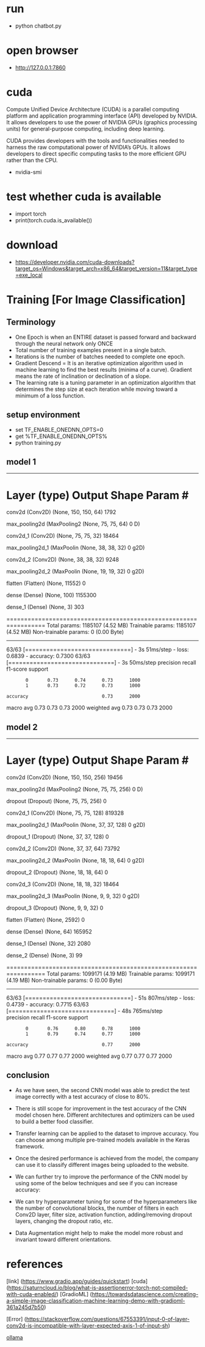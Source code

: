 # run
- python chatbot.py

# open browser
- http://127.0.0.1:7860

# cuda
Compute Unified Device Architecture (CUDA) is a parallel computing platform and application programming interface (API) developed by NVIDIA. It allows developers to use the power of NVIDIA GPUs (graphics processing units) for general-purpose computing, including deep learning.

CUDA provides developers with the tools and functionalities needed to harness the raw computational power of NVIDIA’s GPUs. It allows developers to direct specific computing tasks to the more efficient GPU rather than the CPU. 

- nvidia-smi

# test whether cuda is available
- import  torch
- print(torch.cuda.is_available())

# download
- https://developer.nvidia.com/cuda-downloads?target_os=Windows&target_arch=x86_64&target_version=11&target_type=exe_local


# Training [For Image Classification]

## Terminology

- One Epoch is when an ENTIRE dataset is passed forward and backward through the neural network only ONCE
- Total number of training examples present in a single batch.
- Iterations is the number of batches needed to complete one epoch.
- Gradient Descend = It is an iterative optimization algorithm used in machine learning to find the best results (minima of a curve). Gradient means the rate of inclination or declination of a slope.
- The learning rate is a tuning parameter in an optimization algorithm that determines the step size at each iteration while moving toward a minimum of a loss function.

## setup environment
- set TF_ENABLE_ONEDNN_OPTS=0
- get %TF_ENABLE_ONEDNN_OPTS%
- python training.py

## model 1

_________________________________________________________________
 Layer (type)                Output Shape              Param #
=================================================================
 conv2d (Conv2D)             (None, 150, 150, 64)      1792

 max_pooling2d (MaxPooling2  (None, 75, 75, 64)        0
 D)

 conv2d_1 (Conv2D)           (None, 75, 75, 32)        18464

 max_pooling2d_1 (MaxPoolin  (None, 38, 38, 32)        0
 g2D)

 conv2d_2 (Conv2D)           (None, 38, 38, 32)        9248

 max_pooling2d_2 (MaxPoolin  (None, 19, 19, 32)        0
 g2D)

 flatten (Flatten)           (None, 11552)             0

 dense (Dense)               (None, 100)               1155300

 dense_1 (Dense)             (None, 3)                 303

=================================================================
Total params: 1185107 (4.52 MB)
Trainable params: 1185107 (4.52 MB)
Non-trainable params: 0 (0.00 Byte)
_________________________________________________________________
63/63 [==============================] - 3s 51ms/step - loss: 0.6839 - accuracy: 0.7300
63/63 [==============================] - 3s 50ms/step
              precision    recall  f1-score   support

           0       0.73      0.74      0.73      1000
           1       0.73      0.72      0.73      1000

    accuracy                           0.73      2000
   macro avg       0.73      0.73      0.73      2000
weighted avg       0.73      0.73      0.73      2000

## model 2

_________________________________________________________________
 Layer (type)                Output Shape              Param #
=================================================================
 conv2d (Conv2D)             (None, 150, 150, 256)     19456

 max_pooling2d (MaxPooling2  (None, 75, 75, 256)       0
 D)

 dropout (Dropout)           (None, 75, 75, 256)       0

 conv2d_1 (Conv2D)           (None, 75, 75, 128)       819328

 max_pooling2d_1 (MaxPoolin  (None, 37, 37, 128)       0
 g2D)

 dropout_1 (Dropout)         (None, 37, 37, 128)       0

 conv2d_2 (Conv2D)           (None, 37, 37, 64)        73792

 max_pooling2d_2 (MaxPoolin  (None, 18, 18, 64)        0
 g2D)

 dropout_2 (Dropout)         (None, 18, 18, 64)        0

 conv2d_3 (Conv2D)           (None, 18, 18, 32)        18464

 max_pooling2d_3 (MaxPoolin  (None, 9, 9, 32)          0
 g2D)

 dropout_3 (Dropout)         (None, 9, 9, 32)          0

 flatten (Flatten)           (None, 2592)              0

 dense (Dense)               (None, 64)                165952

 dense_1 (Dense)             (None, 32)                2080

 dense_2 (Dense)             (None, 3)                 99

=================================================================
Total params: 1099171 (4.19 MB)
Trainable params: 1099171 (4.19 MB)
Non-trainable params: 0 (0.00 Byte)
_________________________________________________________________       
63/63 [==============================] - 51s 807ms/step - loss: 0.4739 - accuracy: 0.7715
63/63 [==============================] - 48s 765ms/step       
              precision    recall  f1-score   support

           0       0.76      0.80      0.78      1000
           1       0.79      0.74      0.77      1000

    accuracy                           0.77      2000
   macro avg       0.77      0.77      0.77      2000
weighted avg       0.77      0.77      0.77      2000


## conclusion
- As we have seen, the second CNN model was able to predict the test image correctly with a test accuracy of close to 80%.

- There is still scope for improvement in the test accuracy of the CNN model chosen here. Different architectures and optimizers can be used to build a better food classifier.

- Transfer learning can be applied to the dataset to improve accuracy. You can choose among multiple pre-trained models available in the Keras framework.

- Once the desired performance is achieved from the model, the company can use it to classify different images being uploaded to the website.

- We can further try to improve the performance of the CNN model by using some of the below techniques and see if you can increase accuracy:

- We can try hyperparameter tuning for some of the hyperparameters like the number of convolutional blocks, the number of filters in each Conv2D layer, filter size, activation function, adding/removing dropout layers, changing the dropout ratio, etc.

- Data Augmentation might help to make the model more robust and invariant toward different orientations.

# references

[link] (https://www.gradio.app/guides/quickstart)
[cuda] (https://saturncloud.io/blog/what-is-assertionerror-torch-not-compiled-with-cuda-enabled/)
[GradioML] (https://towardsdatascience.com/creating-a-simple-image-classification-machine-learning-demo-with-gradioml-361a245d7b50)

[Error] (https://stackoverflow.com/questions/67553391/input-0-of-layer-conv2d-is-incompatible-with-layer-expected-axis-1-of-input-sh)

[ollama](https://towardsdatascience.com/set-up-a-local-llm-on-cpu-with-chat-ui-in-15-minutes-4cdc741408df)